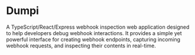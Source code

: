 # Dumpi

A TypeScript/React/Express webhook inspection web application designed to help developers debug webhook interactions. It provides a simple yet powerful interface for creating webhook endpoints, capturing incoming webhook requests, and inspecting their contents in real-time.
